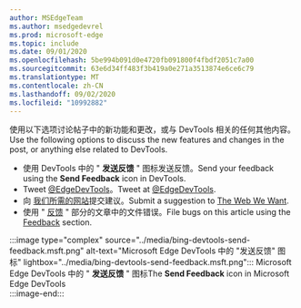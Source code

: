 ```yaml
---
author: MSEdgeTeam
ms.author: msedgedevrel
ms.prod: microsoft-edge
ms.topic: include
ms.date: 09/01/2020
ms.openlocfilehash: 5be994b091d0e4720fb091800f4fbdf2051c7a00
ms.sourcegitcommit: 63e6d34ff483f3b419a0e271a3513874e6ce6c79
ms.translationtype: MT
ms.contentlocale: zh-CN
ms.lasthandoff: 09/02/2020
ms.locfileid: "10992882"
---
```

<span data-ttu-id="7a327-101">使用以下选项讨论帖子中的新功能和更改，或与 DevTools 相关的任何其他内容。</span><span class="sxs-lookup"><span data-stu-id="7a327-101">Use the following options to discuss the new features and changes in the post, or anything else related to DevTools.</span></span>  

*   <span data-ttu-id="7a327-102">使用 DevTools 中的 " **发送反馈** " 图标发送反馈。</span><span class="sxs-lookup"><span data-stu-id="7a327-102">Send your feedback using the **Send Feedback** icon in DevTools.</span></span>  
*   <span data-ttu-id="7a327-103">Tweet [@EdgeDevTools][PostTweetEdgeDevTools]。</span><span class="sxs-lookup"><span data-stu-id="7a327-103">Tweet at [@EdgeDevTools][PostTweetEdgeDevTools].</span></span>  
*   <span data-ttu-id="7a327-104">向 [我们所需的网站][TheWebWeWant]提交建议。</span><span class="sxs-lookup"><span data-stu-id="7a327-104">Submit a suggestion to [The Web We Want][TheWebWeWant].</span></span>  
*   <span data-ttu-id="7a327-105">使用 " [反馈](#feedback) " 部分的文章中的文件错误。</span><span class="sxs-lookup"><span data-stu-id="7a327-105">File bugs on this article using the [Feedback](#feedback) section.</span></span>  

:::image type="complex" source="../media/bing-devtools-send-feedback.msft.png" alt-text="Microsoft Edge DevTools 中的 "发送反馈" 图标" lightbox="../media/bing-devtools-send-feedback.msft.png":::
   <span data-ttu-id="7a327-107">Microsoft Edge DevTools 中的 " **发送反馈** " 图标</span><span class="sxs-lookup"><span data-stu-id="7a327-107">The **Send Feedback** icon in Microsoft Edge DevTools</span></span>  
:::image-end:::  

<!-- links -->  

[PostTweetEdgeDevTools]: https://twitter.com/intent/tweet?text=@EdgeDevTools "@EdgeDevTools | 发布推文"  

[EdgeDevToolsTwitterAccount]: https://twitter.com/EdgeDevTools "@EdgeDevTools Twitter 帐户"  

[GitHubMicrosoftDocsEdgeDeveloperNewIssue]: https://github.com/MicrosoftDocs/edge-developer/issues/new?title=[DevTools%20Docs%20Feedback] "新问题-MicrosoftDocs/edge-开发人员-GitHub"  

[TheWebWeWant]: https://webwewant.fyi "我们想要的网络"  
